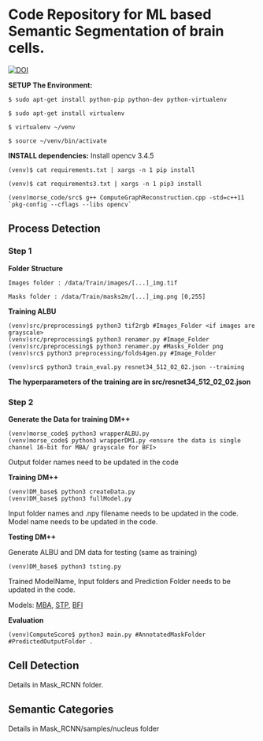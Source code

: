 # Code Repository for ML based Semantic Segmentation of brain cells. 

[![DOI](https://zenodo.org/badge/DOI/10.5281/zenodo.3928538.svg)](https://doi.org/10.5281/zenodo.3928537)

**SETUP The Environment:**

```
$ sudo apt-get install python-pip python-dev python-virtualenv

$ sudo apt-get install virtualenv

$ virtualenv ~/venv

$ source ~/venv/bin/activate

```
**INSTALL dependencies:**
Install opencv 3.4.5

```
(venv)$ cat requirements.txt | xargs -n 1 pip install

(venv)$ cat requirements3.txt | xargs -n 1 pip3 install

(venv)morse_code/src$ g++ ComputeGraphReconstruction.cpp -std=c++11 `pkg-config --cflags --libs opencv`

```

## Process Detection 

### Step 1 

**Folder Structure**

```
Images folder : /data/Train/images/[...]_img.tif

Masks folder : /data/Train/masks2m/[...]_img.png [0,255]
```

**Training ALBU**

```
(venv)src/preprocessing$ python3 tif2rgb #Images_Folder <if images are grayscale>
(venv)src/preprocessing$ python3 renamer.py #Image_Folder
(venv)src/preprocessing$ python3 renamer.py #Masks_Folder png
(venv)src$ python3 preprocessing/folds4gen.py #Image_Folder
  
(venv)src$ python3 train_eval.py resnet34_512_02_02.json --training
```

**The hyperparameters of the training are in src/resnet34_512_02_02.json**

### Step 2

**Generate the Data for training DM++**

```
(venv)morse_code$ python3 wrapperALBU.py 
(venv)morse_code$ python3 wrapperDM1.py <ensure the data is single channel 16-bit for MBA/ grayscale for BFI>
```

Output folder names need to be updated in the code

**Training DM++**

```
(venv)DM_base$ python3 createData.py
(venv)DM_base$ python3 fullModel.py
```
Input folder names and .npy filename needs to be updated in the code.
Model name needs to be updated in the code.

**Testing DM++**

Generate ALBU and DM data for testing (same as training)

```
(venv)DM_base$ python3 tsting.py
```
Trained ModelName, Input folders and Prediction Folder needs to be updated in the code.

Models: [MBA](https://drive.google.com/file/d/1vIPGybRvRa0h7pIx8VrLGjZPNknHw_ZR/view?usp=sharing), [STP](https://drive.google.com/file/d/1dqcrVn8cC7aLdL4FHF3y393zIe5XTqOe/view?usp=sharing), [BFI](https://drive.google.com/file/d/1e6dyeckLA96FhtVp1rhmG7HMwYZadeL8/view?usp=sharing)

**Evaluation**

```
(venv)ComputeScore$ python3 main.py #AnnotatedMaskFolder #PredictedOutputFolder .

```

## Cell Detection

Details in Mask_RCNN folder.

## Semantic Categories

Details in Mask_RCNN/samples/nucleus folder

